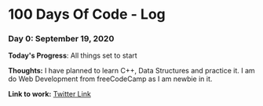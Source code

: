 # 100 Days Of Code - Log

### Day 0: September 19, 2020

**Today's Progress**: All things set to start

**Thoughts:** I have planned to learn C++, Data Structures and practice it. I am do Web Development from freeCodeCamp as I am newbie in it.

**Link to work:** [Twitter Link](https://twitter.com/sagar_mittal5/status/1307207709956083712)

<!--
### Day 0: September 30, 2020

**Today's Progress**: Fixed CSS, worked on canvas functionality for the app.

**Thoughts**: I really struggled with CSS, but, overall, I feel like I am slowly getting better at it. Canvas is still new for me, but I managed to figure out some basic functionality.

**Link(s) to work**: [Calculator App](http://www.example.com)
-->
